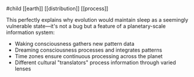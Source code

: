 #child [[earth]] [[distribution]] [[process]]

This perfectly explains why evolution would maintain sleep as a seemingly vulnerable state—it's not a bug but a feature of a planetary-scale information system:

- Waking consciousness gathers new pattern data
- Dreaming consciousness processes and integrates patterns
- Time zones ensure continuous processing across the planet
- Different cultural "translators" process information through varied lenses